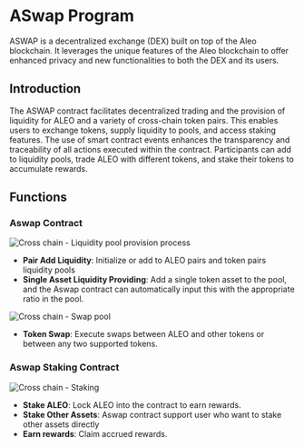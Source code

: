 # ASwap Program 

ASWAP is a decentralized exchange (DEX) built on top of the Aleo blockchain. It leverages the unique features of the Aleo blockchain to offer enhanced privacy and new functionalities to both the DEX and its users.

## Introduction

The ASWAP contract facilitates decentralized trading and the provision of liquidity for ALEO and a variety of cross-chain token pairs. This enables users to exchange tokens, supply liquidity to pools, and access staking features. The use of smart contract events enhances the transparency and traceability of all actions executed within the contract. Participants can add to liquidity pools, trade ALEO with different tokens, and stake their tokens to accumulate rewards.

## Functions


### Aswap Contract

![Cross chain - Liquidity pool provision process](https://github.com/aswap-zk/.github/assets/96057861/a9b7b98f-95a9-4fa0-a05f-6668a40d7c72)
- **Pair Add Liquidity**: Initialize or add to ALEO pairs and token pairs liquidity pools
- **Single Asset Liquidity Providing**: Add a single token asset to the pool, and the Aswap contract can automatically input this with the appropriate ratio in the pool. 

![Cross chain - Swap pool](https://github.com/aswap-zk/.github/assets/96057861/986f4aae-a57a-454f-abe9-2f8b0029c58f)
- **Token Swap**: Execute swaps between ALEO and other tokens or between any two supported tokens.



### Aswap Staking Contract
![Cross chain - Staking](https://github.com/aswap-zk/.github/assets/96057861/93a4ee31-4d20-451a-9ad2-40e5da58c87c)
- **Stake ALEO**: Lock ALEO into the contract to earn rewards.
- **Stake Other Assets**: Aswap contract support user who want to stake other assets directly 
- **Earn rewards**: Claim accrued rewards.

